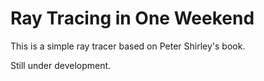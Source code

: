 # Ray Tracing in One Weekend

This is a simple ray tracer based on Peter Shirley's book.

Still under development.
